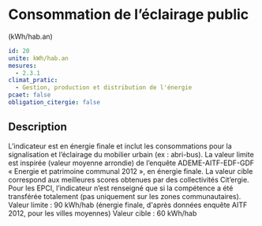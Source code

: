 # Consommation de l’éclairage public 
(kWh/hab.an)
```yaml
id: 20
unite: kWh/hab.an
mesures:
  - 2.3.1
climat_pratic:
  - Gestion, production et distribution de l'énergie
pcaet: false
obligation_citergie: false
```
## Description
L’indicateur est en énergie finale et inclut les consommations pour la signalisation et l’éclairage du mobilier urbain (ex : abri-bus). La valeur limite est inspirée (valeur moyenne arrondie) de l’enquête ADEME-AITF-EDF-GDF « Energie et patrimoine communal 2012 », en énergie finale. La valeur cible correspond aux meilleures scores obtenues par des collectivités Cit’ergie. Pour les EPCI, l’indicateur n’est renseigné que si la compétence a été transférée totalement (pas uniquement sur les zones communautaires). 
Valeur limite : 90 kWh/hab (énergie finale, d'après données enquête AITF 2012, pour les villes moyennes)
Valeur cible : 60 kWh/hab




